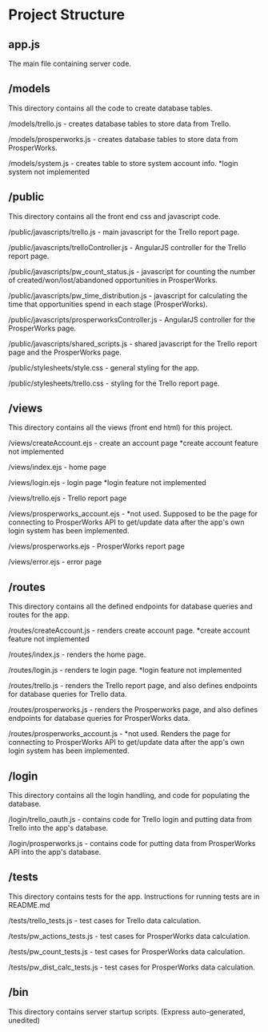 # Project Structure

## app.js
   
   The main file containing server code.
  
## /models

   This directory contains all the code to create database tables.
   
   /models/trello.js - creates database tables to store data from Trello.
   
   /models/prosperworks.js - creates database tables to store data from ProsperWorks.
   
   /models/system.js - creates table to store system account info. *login system not implemented
   
## /public

   This directory contains all the front end css and javascript code.
   
   /public/javascripts/trello.js - main javascript for the Trello report page.
   
   /public/javascripts/trelloController.js - AngularJS controller for the Trello report page.
   
   /public/javascripts/pw_count_status.js - javascript for counting the number of created/won/lost/abandoned opportunities in ProsperWorks.
   
   /public/javascripts/pw_time_distribution.js - javascript for calculating the time that opportunities spend in each stage (ProsperWorks).
   
   /public/javascripts/prosperworksController.js - AngularJS controller for the ProsperWorks page.
   
   /public/javascripts/shared_scripts.js - shared javascript for the Trello report page and the ProsperWorks page.
   
   /public/stylesheets/style.css - general styling for the app.
   
   /public/stylesheets/trello.css - styling for the Trello report page.
   
## /views

   This directory contains all the views (front end html) for this project.
   
   /views/createAccount.ejs - create an account page *create account feature not implemented
   
   /views/index.ejs - home page
   
   /views/login.ejs - login page *login feature not implemented
   
   /views/trello.ejs - Trello report page
   
   /views/prosperworks_account.ejs - *not used. Supposed to be the page for connecting to ProsperWorks API to get/update data after the app's own login system has been implemented.
   
   /views/prosperworks.ejs - ProsperWorks report page
   
   /views/error.ejs - error page
   
## /routes

   This directory contains all the defined endpoints for database queries and routes for the app.
   
   /routes/createAccount.js - renders create account page. *create account feature not implemented
   
   /routes/index.js - renders the home page.
   
   /routes/login.js - renders te login page. *login feature not implemented
   
   /routes/trello.js - renders the Trello report page, and also defines endpoints for database queries for Trello data.
   
   /routes/prosperworks.js - renders the Prosperworks page, and also defines endpoints for database queries for ProsperWorks data.
   
   /routes/prosperworks_account.js - *not used. Renders the page for connecting to ProsperWorks API to get/update data after the app's own login system has been implemented.
   
## /login

   This directory contains all the login handling, and code for populating the database.
   
   /login/trello_oauth.js - contains code for Trello login and putting data from Trello into the app's database.
   
   /login/prosperworks.js - contains code for putting data from ProsperWorks API into the app's database.
   
## /tests
   This directory contains tests for the app. Instructions for running tests are in README.md
   
   /tests/trello_tests.js - test cases for Trello data calculation. 
   
   /tests/pw_actions_tests.js - test cases for ProsperWorks data calculation.
   
   /tests/pw_count_tests.js - test cases for ProsperWorks data calculation.
   
   /tests/pw_dist_calc_tests.js - test cases for ProsperWorks data calculation.
   
## /bin

   This directory contains server startup scripts. (Express auto-generated, unedited)
